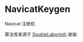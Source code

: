 # NavicatKeygen
Navicat 注册机

算法库来源于 <a href="https://github.com/DoubleLabyrinth/navicat-keygen">DoubleLabyrinth</a> 谢谢.
